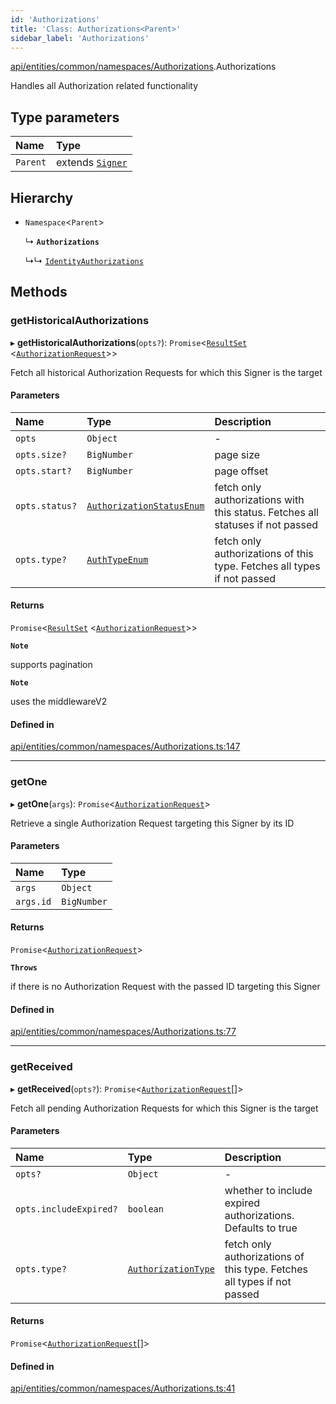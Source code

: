 ```yaml
---
id: 'Authorizations'
title: 'Class: Authorizations<Parent>'
sidebar_label: 'Authorizations'
---
```


[api/entities/common/namespaces/Authorizations](../../../../../../modules/API/Entities/Common/Namespaces/Authorizations/Authorizations.md).Authorizations

Handles all Authorization related functionality

## Type parameters

| Name     | Type                                                                |
| :------- | :------------------------------------------------------------------ |
| `Parent` | extends [`Signer`](../../../../../../modules/Types/Types.md#signer) |

## Hierarchy

- `Namespace`\<`Parent`\>

  ↳ **`Authorizations`**

  ↳↳ [`IdentityAuthorizations`](../../../Identity/IdentityAuthorizations/IdentityAuthorizations.md)

## Methods

### getHistoricalAuthorizations

▸ **getHistoricalAuthorizations**(`opts?`): `Promise`\<[`ResultSet`](../../../../../../interfaces/Types/ResultSet/ResultSet.md) \<[`AuthorizationRequest`](../../../AuthorizationRequest/AuthorizationRequest.md)\>\>

Fetch all historical Authorization Requests for which this Signer is the target

#### Parameters

| Name           | Type                                                                                                          | Description                                                                    |
| :------------- | :------------------------------------------------------------------------------------------------------------ | :----------------------------------------------------------------------------- |
| `opts`         | `Object`                                                                                                      | -                                                                              |
| `opts.size?`   | `BigNumber`                                                                                                   | page size                                                                      |
| `opts.start?`  | `BigNumber`                                                                                                   | page offset                                                                    |
| `opts.status?` | [`AuthorizationStatusEnum`](../../../../../../enums/Types/AuthorizationStatusEnum/AuthorizationStatusEnum.md) | fetch only authorizations with this status. Fetches all statuses if not passed |
| `opts.type?`   | [`AuthTypeEnum`](../../../../../../enums/Types/AuthTypeEnum/AuthTypeEnum.md)                                  | fetch only authorizations of this type. Fetches all types if not passed        |

#### Returns

`Promise`\<[`ResultSet`](../../../../../../interfaces/Types/ResultSet/ResultSet.md) \<[`AuthorizationRequest`](../../../AuthorizationRequest/AuthorizationRequest.md)\>\>

**`Note`**

supports pagination

**`Note`**

uses the middlewareV2

#### Defined in

[api/entities/common/namespaces/Authorizations.ts:147](https://github.com/PolymeshAssociation/polymesh-sdk/blob/adcc38781/src/api/entities/common/namespaces/Authorizations.ts#L147)

---

### getOne

▸ **getOne**(`args`): `Promise`\<[`AuthorizationRequest`](../../../AuthorizationRequest/AuthorizationRequest.md)\>

Retrieve a single Authorization Request targeting this Signer by its ID

#### Parameters

| Name      | Type        |
| :-------- | :---------- |
| `args`    | `Object`    |
| `args.id` | `BigNumber` |

#### Returns

`Promise`\<[`AuthorizationRequest`](../../../AuthorizationRequest/AuthorizationRequest.md)\>

**`Throws`**

if there is no Authorization Request with the passed ID targeting this Signer

#### Defined in

[api/entities/common/namespaces/Authorizations.ts:77](https://github.com/PolymeshAssociation/polymesh-sdk/blob/adcc38781/src/api/entities/common/namespaces/Authorizations.ts#L77)

---

### getReceived

▸ **getReceived**(`opts?`): `Promise`\<[`AuthorizationRequest`](../../../AuthorizationRequest/AuthorizationRequest.md)[]\>

Fetch all pending Authorization Requests for which this Signer is the target

#### Parameters

| Name                   | Type                                                                                        | Description                                                             |
| :--------------------- | :------------------------------------------------------------------------------------------ | :---------------------------------------------------------------------- |
| `opts?`                | `Object`                                                                                    | -                                                                       |
| `opts.includeExpired?` | `boolean`                                                                                   | whether to include expired authorizations. Defaults to true             |
| `opts.type?`           | [`AuthorizationType`](../../../../../../enums/Types/AuthorizationType/AuthorizationType.md) | fetch only authorizations of this type. Fetches all types if not passed |

#### Returns

`Promise`\<[`AuthorizationRequest`](../../../AuthorizationRequest/AuthorizationRequest.md)[]\>

#### Defined in

[api/entities/common/namespaces/Authorizations.ts:41](https://github.com/PolymeshAssociation/polymesh-sdk/blob/adcc38781/src/api/entities/common/namespaces/Authorizations.ts#L41)
